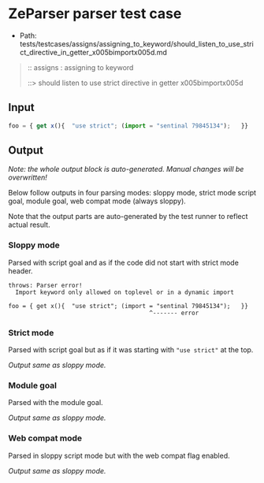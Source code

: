 # ZeParser parser test case

- Path: tests/testcases/assigns/assigning_to_keyword/should_listen_to_use_strict_directive_in_getter_x005bimportx005d.md

> :: assigns : assigning to keyword
>
> ::> should listen to use strict directive in getter x005bimportx005d

## Input

`````js
foo = { get x(){  "use strict"; (import = "sentinal 79845134");   }}
`````

## Output

_Note: the whole output block is auto-generated. Manual changes will be overwritten!_

Below follow outputs in four parsing modes: sloppy mode, strict mode script goal, module goal, web compat mode (always sloppy).

Note that the output parts are auto-generated by the test runner to reflect actual result.

### Sloppy mode

Parsed with script goal and as if the code did not start with strict mode header.

`````
throws: Parser error!
  Import keyword only allowed on toplevel or in a dynamic import

foo = { get x(){  "use strict"; (import = "sentinal 79845134");   }}
                                        ^------- error
`````

### Strict mode

Parsed with script goal but as if it was starting with `"use strict"` at the top.

_Output same as sloppy mode._

### Module goal

Parsed with the module goal.

_Output same as sloppy mode._

### Web compat mode

Parsed in sloppy script mode but with the web compat flag enabled.

_Output same as sloppy mode._
